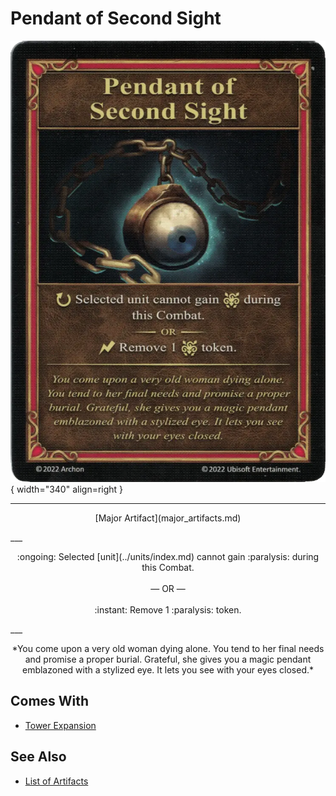 # Pendant of Second Sight

![Pendant of Second Sight](../assets/artifacts_major-pendant_of_second_sight.webp){ width="340" align=right }
___
<p style="text-align: center;" markdown>[Major Artifact](major_artifacts.md)</p>
___
<p style="text-align: center;" markdown>:ongoing: Selected [unit](../units/index.md) cannot gain :paralysis: during this Combat.<br><br>— OR —<br><br>:instant: Remove 1 :paralysis: token.</p>
___
<p style="text-align: center;" markdown>*You come upon a very old woman dying alone. You tend to her final needs and promise a proper burial. Grateful, she gives you a magic pendant emblazoned with a stylized eye. It lets you see with your eyes closed.*</p>


## Comes With

- [Tower Expansion](../content.md)


## See Also

- [List of Artifacts](../artifacts/index.md)
